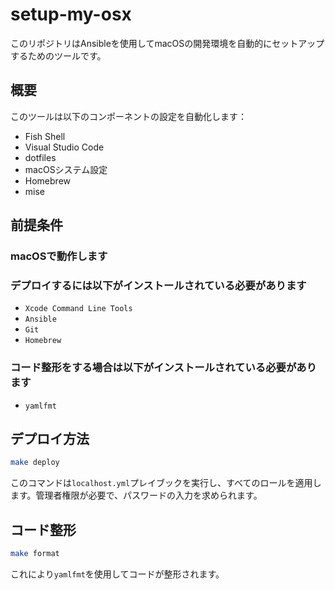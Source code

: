 # setup-my-osx

このリポジトリはAnsibleを使用してmacOSの開発環境を自動的にセットアップするためのツールです。

## 概要

このツールは以下のコンポーネントの設定を自動化します：

- Fish Shell
- Visual Studio Code
- dotfiles
- macOSシステム設定
- Homebrew
- mise

## 前提条件

### macOSで動作します

### デプロイするには以下がインストールされている必要があります

- `Xcode Command Line Tools`
- `Ansible`
- `Git`
- `Homebrew`

### コード整形をする場合は以下がインストールされている必要があります

- `yamlfmt`

## デプロイ方法

```bash
make deploy
```

このコマンドは`localhost.yml`プレイブックを実行し、すべてのロールを適用します。管理者権限が必要で、パスワードの入力を求められます。

## コード整形

```bash
make format
```

これにより`yamlfmt`を使用してコードが整形されます。
